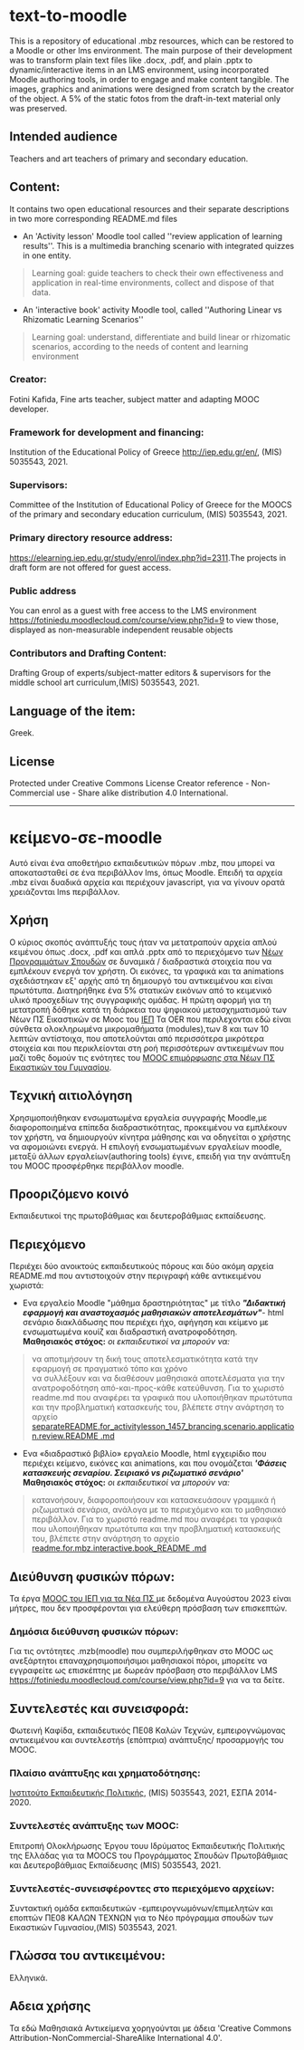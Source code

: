 # text-to-moodle  

This is a repository of educational .mbz resources, which can be restored to a Moodle or other lms environment.
The main purpose of their development was to transform plain text files like .docx, .pdf, and plain .pptx  to dynamic/interactive items in an LMS environment, using incorporated Moodle authoring tools, in order to engage and make content tangible. The images, graphics and animations were designed from scratch by the creator of the object. A 5% of the  static fotos from the draft-in-text material only was preserved.

## Intended audience
Teachers and art teachers of primary and secondary education.  

## Content:
It contains two open educational resources and their separate descriptions in two more corresponding README.md files
* An 'Activity lesson' Moodle tool called ''review application of learning results''. This is a multimedia branching scenario with integrated quizzes in one entity.
> Learning goal: guide teachers to check their own effectiveness and application in real-time environments, collect and dispose of that data.
* An 'interactive book' activity Moodle tool, called ''Authoring Linear vs Rhizomatic Learning Scenarios''
>Learning goal: understand, differentiate and build linear or rhizomatic scenarios, according to the needs of content and learning  environment

### Creator:
Fotini Kafida, Fine arts teacher, subject matter and adapting MOOC developer.
### Framework for development and financing:
Institution of the Educational Policy of Greece <http://iep.edu.gr/en/>, (MIS) 5035543, 2021.  
### Supervisors:
Committee of the Institution of Educational Policy of Greece for the MOOCS of the primary and secondary education curriculum, (MIS) 5035543, 2021. 
### Primary directory resource address:
<https://elearning.iep.edu.gr/study/enrol/index.php?id=2311>.Τhe projects in draft form are not offered for guest access.
### Public address 
You can enrol as a guest with free access to the LMS environment <https://fotiniedu.moodlecloud.com/course/view.php?id=9> to view those, displayed as non-measurable independent reusable objects 
### Contributors and Drafting  Content:
Drafting Group of experts/subject-matter editors & supervisors for the middle school art curriculum,(MIS) 5035543, 2021.  

## Language of the item:
Greek.  
## License
Protected under Creative Commons License Creator reference - Non-Commercial use - Share alike distribution 4.0 International.  

________________________

# κείμενο-σε-moodle

Αυτό είναι ένα αποθετήριο εκπαιδευτικών πόρων .mbz, που μπορεί να αποκατασταθεί σε ένα περιβάλλον lms, όπως Moodle.
Eπειδή τα αρχεία .mbz είναι δυαδικά αρχεία και περιέχουν javascript, για να γίνουν ορατά χρειάζονται lms περιβάλλον.

## Χρήση
Ο κύριος σκοπός ανάπτυξής τους  ήταν να μετατραπούν αρχεία απλού κειμένου όπως .docx, .pdf και απλά .pptx από το περιεχόμενο των [Νέων Προγραμμάτων Σπουδών](http://iep.edu.gr/el/nea-ps-provoli) σε δυναμικά / διαδραστικά στοιχεία που να εμπλέκουν ενεργά τον χρήστη. Οι εικόνες, τα γραφικά και τα animations σχεδιάστηκαν εξ' αρχής από τη δημιουργό του αντικειμένου και είναι πρωτότυπα. Διατηρήθηκε ένα 5% στατικών εικόνων από το κειμενικό υλικό προσχεδίων της συγγραφικής ομάδας. Η πρώτη αφορμή για τη μετατροπή δόθηκε κατά τη διάρκεια του ψηφιακού μετασχηματισμού των Νέων ΠΣ Εικαστικών σε Mooc του [ΙΕΠ](http://iep.edu.gr/el/)
Τα OER που περιλεχονται εδώ είναι σύνθετα  ολοκληρωμένα μικρομαθήματα (modules),των 8 και των 10 λεπτών αντίστοιχα, που αποτελούνται από περισσότερα μικρότερα στοιχεία και που  περικλείονται στη ροή περισσότερων αντικειμένων που μαζί τοθς δομούν τις  ενότητες του [MOOC επιμόρφωσης στα Νέων ΠΣ Εικαστικών του Γυμνασίου](https://elearning.iep.edu.gr/study/course/view.php?id=2311). 

## Τεχνική αιτιολόγηση
Χρησιμοποιήθηκαν ενσωματωμένα εργαλεία συγγραφής Moodle,με διαφοροποιημένα επίπεδα  διαδραστικότητας, προκειμένου να εμπλέκουν τον χρήστη, να δημιουργούν κίνητρα μάθησης και να οδηγείται ο χρήστης να αφομοιώνει ενεργά. Η επιλογή ενσωματωμένων εργαλείων moodle, μεταξύ άλλων εργαλείων(authoring tools) έγινε, επειδή για την ανάπτυξη του MOOC προσφέρθηκε περιβάλλον moodle.

## Προοριζόμενο κοινό
Eκπαιδευτικοί της πρωτοβάθμιας και δευτεροβάθμιας εκπαίδευσης.

## Περιεχόμενο
Περιέχει δύο ανοικτούς εκπαιδευτικούς πόρους και  δύο ακόμη αρχεία README.md που αντιστοιχούν στην περιγραφή κάθε αντικειμένου χωριστά:  
* Ενα εργαλείο Moodle "μάθημα δραστηριότητας" με τίτλο  ***"Διδακτική εφαρμογή και αναστοχασμός μαθησιακών αποτελεσμάτων"***- html σενάριο διακλάδωσης που περιέχει ήχο, αφήγηση και κείμενο με ενσωματωμένα κουίζ και διαδραστική ανατροφοδότηση.  
 **Μαθησιακός στόχος:** *οι εκπαιδευτικοί να μπορούν να:*
 >  να αποτιμήσουν τη δική τους αποτελεσματικότητα κατά την εφαρμογή σε πραγματικό τόπο και χρόνο  
 >  να συλλέξουν και να διαθέσουν μαθησιακά αποτελέσματα για την ανατροφοδότηση από-και-προς-κάθε κατεύθυνση.
Για το χωριστό readme.md που αναφέρει τα γραφικά που υλοποιήθηκαν πρωτότυπα και την προβληματική κατασκευής του, βλέπετε στην ανάρτηση το αρχείο  [separateREADME.for_activitylesson_1457_brancing.scenario.application.review.README .md](https://github.com/fotinikafida/text-to-moodle/blob/main/separateREADME.for_activitylesson_1457_brancing.scenario.application.review.README%20.md)

* Ενα «διαδραστικό βιβλίο» εργαλείο Moodle, html εγχειρίδιο που περιέχει κείμενο, εικόνες και animations, και που ονομάζεται ***'Φάσεις κατασκευής σεναρίου. Σειριακό vs ριζωματικό σενάριο'***  
 **Μαθησιακός στόχος:** *οι εκπαιδευτικοί να μπορούν να:* 
> κατανοήσουν, διαφοροποιήσουν και κατασκευάσουν γραμμικά ή ριζωματικά σενάρια, ανάλογα με το περιεχόμενο και το μαθησιακό περιβάλλον.
> Για το χωριστό readme.md που αναφέρει τα γραφικά που υλοποιήθηκαν πρωτότυπα και την προβληματική κατασκευής του, βλέπετε στην ανάρτηση το αρχείο [readme.for.mbz.interactive.book_README .md](https://github.com/fotinikafida/text-to-moodle/blob/main/readme.for.mbz.interactive.book_README%20.md)

## Διεύθυνση φυσικών πόρων:
Τα έργα [MOOC του ΙΕΠ για τα Νέα ΠΣ ](https://elearning.iep.edu.gr/study/course/index.php?categoryid=68&browse=courses&perpage=20&page=1) με δεδομένα Αυγούστου 2023 είναι μήτρες, που δεν προσφέρονται για ελεύθερη πρόσβαση των επισκεπτών.
### Δημόσια διεύθυνση φυσικών πόρων: 
Για τις οντότητες .mzb(moodle) που συμπεριλήφθηκαν στο MOOC ως ανεξάρτητοι επαναχρησιμοποιήσιμοι  μαθησιακοί πόροι, μπορείτε να εγγραφείτε ως επισκέπτης με δωρεάν πρόσβαση στο περιβάλλον LMS <https://fotiniedu.moodlecloud.com/course/view.php?id=9> για να τα δείτε.

## Συντελεστές και συνεισφορά:
Φωτεινή Καφίδα, εκπαιδευτικός ΠΕ08 Καλών Τεχνών, εμπειρογνώμονας αντικειμένου και συντελεστήs (επόπτρια) ανάπτυξης/ προσαρμογής του MOOC.
### Πλαίσιο ανάπτυξης και χρηματοδότησης:
[Ινστιτούτο Εκπαιδευτικής Πολιτικής](http://iep.edu.gr/el/), (MIS) 5035543, 2021, ΕΣΠΑ 2014-2020.
### Συντελεστές ανάπτυξης των MOOC:
Επιτροπή Ολοκλήρωσης Έργου τουυ Ιδρύματος Εκπαιδευτικής Πολιτικής της Ελλάδας για τα MOOCS του Προγράμματος Σπουδών Πρωτοβάθμιας και Δευτεροβάθμιας Εκπαίδευσης (MIS) 5035543, 2021.
### Συντελεστές-συνεισφέροντες στο περιεχόμενο αρχείων:
Συντακτική ομάδα εκπαιδευτικών -εμπειρογνωμόνων/επιμελητών και εποπτών ΠΕ08 ΚΑΛΩΝ ΤΕΧΝΩΝ για το Νέο πρόγραμμα σπουδών των Εικαστικών Γυμνασίου,(MIS) 5035543, 2021.

## Γλώσσα του αντικειμένου:
Ελληνικά.
## Αδεια χρήσης
Τα εδώ Μαθησιακά Αντικείμενα χορηγούνται με άδεια 'Creative Commons Attribution-NonCommercial-ShareAlike International 4.0'.
